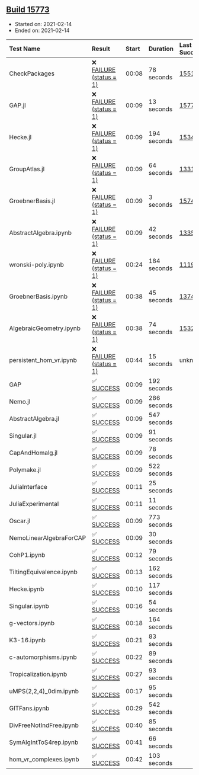 ## [Build 15773](https://oscarci.mathematik.uni-kl.de/job/oscar/15773/)

* Started on: 2021-02-14
* Ended on: 2021-02-14

| Test Name    | Result | Start | Duration | Last Success | First Failure |
|:-------------|:-------|:------|:---------|:-------------|:--------------|
| CheckPackages | ❌ [FAILURE (status = 1)](https://oscarci.mathematik.uni-kl.de/job/oscar/15773/artifact/logs/build-15773/CheckPackages.log) | 00:08 | 78 seconds | [15514](https://oscarci.mathematik.uni-kl.de/job/oscar/15514/) | [15515](https://oscarci.mathematik.uni-kl.de/job/oscar/15515/) |
| GAP.jl | ❌ [FAILURE (status = 1)](https://oscarci.mathematik.uni-kl.de/job/oscar/15773/artifact/logs/build-15773/GAP.jl.log) | 00:09 | 13 seconds | [15772](https://oscarci.mathematik.uni-kl.de/job/oscar/15772/) | [15773](https://oscarci.mathematik.uni-kl.de/job/oscar/15773/) |
| Hecke.jl | ❌ [FAILURE (status = 1)](https://oscarci.mathematik.uni-kl.de/job/oscar/15773/artifact/logs/build-15773/Hecke.jl.log) | 00:09 | 194 seconds | [15344](https://oscarci.mathematik.uni-kl.de/job/oscar/15344/) | [15348](https://oscarci.mathematik.uni-kl.de/job/oscar/15348/) |
| GroupAtlas.jl | ❌ [FAILURE (status = 1)](https://oscarci.mathematik.uni-kl.de/job/oscar/15773/artifact/logs/build-15773/GroupAtlas.jl.log) | 00:09 | 64 seconds | [13311](https://oscarci.mathematik.uni-kl.de/job/oscar/13311/) | [13312](https://oscarci.mathematik.uni-kl.de/job/oscar/13312/) |
| GroebnerBasis.jl | ❌ [FAILURE (status = 1)](https://oscarci.mathematik.uni-kl.de/job/oscar/15773/artifact/logs/build-15773/GroebnerBasis.jl.log) | 00:09 | 3 seconds | [15745](https://oscarci.mathematik.uni-kl.de/job/oscar/15745/) | [15746](https://oscarci.mathematik.uni-kl.de/job/oscar/15746/) |
| AbstractAlgebra.ipynb | ❌ [FAILURE (status = 1)](https://oscarci.mathematik.uni-kl.de/job/oscar/15773/artifact/logs/build-15773/AbstractAlgebra.ipynb.log) | 00:09 | 42 seconds | [13355](https://oscarci.mathematik.uni-kl.de/job/oscar/13355/) | [13356](https://oscarci.mathematik.uni-kl.de/job/oscar/13356/) |
| wronski-poly.ipynb | ❌ [FAILURE (status = 1)](https://oscarci.mathematik.uni-kl.de/job/oscar/15773/artifact/logs/build-15773/wronski-poly.ipynb.log) | 00:24 | 184 seconds | [11192](https://oscarci.mathematik.uni-kl.de/job/oscar/11192/) | [11193](https://oscarci.mathematik.uni-kl.de/job/oscar/11193/) |
| GroebnerBasis.ipynb | ❌ [FAILURE (status = 1)](https://oscarci.mathematik.uni-kl.de/job/oscar/15773/artifact/logs/build-15773/GroebnerBasis.ipynb.log) | 00:38 | 45 seconds | [13748](https://oscarci.mathematik.uni-kl.de/job/oscar/13748/) | [13749](https://oscarci.mathematik.uni-kl.de/job/oscar/13749/) |
| AlgebraicGeometry.ipynb | ❌ [FAILURE (status = 1)](https://oscarci.mathematik.uni-kl.de/job/oscar/15773/artifact/logs/build-15773/AlgebraicGeometry.ipynb.log) | 00:38 | 74 seconds | [15322](https://oscarci.mathematik.uni-kl.de/job/oscar/15322/) | [15323](https://oscarci.mathematik.uni-kl.de/job/oscar/15323/) |
| persistent_hom_vr.ipynb | ❌ [FAILURE (status = 1)](https://oscarci.mathematik.uni-kl.de/job/oscar/15773/artifact/logs/build-15773/persistent_hom_vr.ipynb.log) | 00:44 | 15 seconds | unknown | unknown |
| GAP | ✅ [SUCCESS](https://oscarci.mathematik.uni-kl.de/job/oscar/15773/artifact/logs/build-15773/GAP.log) | 00:09 | 192 seconds |  |  |
| Nemo.jl | ✅ [SUCCESS](https://oscarci.mathematik.uni-kl.de/job/oscar/15773/artifact/logs/build-15773/Nemo.jl.log) | 00:09 | 286 seconds |  |  |
| AbstractAlgebra.jl | ✅ [SUCCESS](https://oscarci.mathematik.uni-kl.de/job/oscar/15773/artifact/logs/build-15773/AbstractAlgebra.jl.log) | 00:09 | 547 seconds |  |  |
| Singular.jl | ✅ [SUCCESS](https://oscarci.mathematik.uni-kl.de/job/oscar/15773/artifact/logs/build-15773/Singular.jl.log) | 00:09 | 91 seconds |  |  |
| CapAndHomalg.jl | ✅ [SUCCESS](https://oscarci.mathematik.uni-kl.de/job/oscar/15773/artifact/logs/build-15773/CapAndHomalg.jl.log) | 00:09 | 78 seconds |  |  |
| Polymake.jl | ✅ [SUCCESS](https://oscarci.mathematik.uni-kl.de/job/oscar/15773/artifact/logs/build-15773/Polymake.jl.log) | 00:09 | 522 seconds |  |  |
| JuliaInterface | ✅ [SUCCESS](https://oscarci.mathematik.uni-kl.de/job/oscar/15773/artifact/logs/build-15773/JuliaInterface.log) | 00:11 | 25 seconds |  |  |
| JuliaExperimental | ✅ [SUCCESS](https://oscarci.mathematik.uni-kl.de/job/oscar/15773/artifact/logs/build-15773/JuliaExperimental.log) | 00:11 | 11 seconds |  |  |
| Oscar.jl | ✅ [SUCCESS](https://oscarci.mathematik.uni-kl.de/job/oscar/15773/artifact/logs/build-15773/Oscar.jl.log) | 00:09 | 773 seconds |  |  |
| NemoLinearAlgebraForCAP | ✅ [SUCCESS](https://oscarci.mathematik.uni-kl.de/job/oscar/15773/artifact/logs/build-15773/NemoLinearAlgebraForCAP.log) | 00:09 | 30 seconds |  |  |
| CohP1.ipynb | ✅ [SUCCESS](https://oscarci.mathematik.uni-kl.de/job/oscar/15773/artifact/logs/build-15773/CohP1.ipynb.log) | 00:12 | 79 seconds |  |  |
| TiltingEquivalence.ipynb | ✅ [SUCCESS](https://oscarci.mathematik.uni-kl.de/job/oscar/15773/artifact/logs/build-15773/TiltingEquivalence.ipynb.log) | 00:13 | 162 seconds |  |  |
| Hecke.ipynb | ✅ [SUCCESS](https://oscarci.mathematik.uni-kl.de/job/oscar/15773/artifact/logs/build-15773/Hecke.ipynb.log) | 00:10 | 117 seconds |  |  |
| Singular.ipynb | ✅ [SUCCESS](https://oscarci.mathematik.uni-kl.de/job/oscar/15773/artifact/logs/build-15773/Singular.ipynb.log) | 00:16 | 54 seconds |  |  |
| g-vectors.ipynb | ✅ [SUCCESS](https://oscarci.mathematik.uni-kl.de/job/oscar/15773/artifact/logs/build-15773/g-vectors.ipynb.log) | 00:18 | 164 seconds |  |  |
| K3-16.ipynb | ✅ [SUCCESS](https://oscarci.mathematik.uni-kl.de/job/oscar/15773/artifact/logs/build-15773/K3-16.ipynb.log) | 00:21 | 83 seconds |  |  |
| c-automorphisms.ipynb | ✅ [SUCCESS](https://oscarci.mathematik.uni-kl.de/job/oscar/15773/artifact/logs/build-15773/c-automorphisms.ipynb.log) | 00:22 | 89 seconds |  |  |
| Tropicalization.ipynb | ✅ [SUCCESS](https://oscarci.mathematik.uni-kl.de/job/oscar/15773/artifact/logs/build-15773/Tropicalization.ipynb.log) | 00:27 | 93 seconds |  |  |
| uMPS(2,2,4)_0dim.ipynb | ✅ [SUCCESS](https://oscarci.mathematik.uni-kl.de/job/oscar/15773/artifact/logs/build-15773/uMPS-2-2-4-_0dim.ipynb.log) | 00:17 | 95 seconds |  |  |
| GITFans.ipynb | ✅ [SUCCESS](https://oscarci.mathematik.uni-kl.de/job/oscar/15773/artifact/logs/build-15773/GITFans.ipynb.log) | 00:29 | 542 seconds |  |  |
| DivFreeNotIndFree.ipynb | ✅ [SUCCESS](https://oscarci.mathematik.uni-kl.de/job/oscar/15773/artifact/logs/build-15773/DivFreeNotIndFree.ipynb.log) | 00:40 | 85 seconds |  |  |
| SymAlgIntToS4rep.ipynb | ✅ [SUCCESS](https://oscarci.mathematik.uni-kl.de/job/oscar/15773/artifact/logs/build-15773/SymAlgIntToS4rep.ipynb.log) | 00:41 | 66 seconds |  |  |
| hom_vr_complexes.ipynb | ✅ [SUCCESS](https://oscarci.mathematik.uni-kl.de/job/oscar/15773/artifact/logs/build-15773/hom_vr_complexes.ipynb.log) | 00:42 | 103 seconds |  |  |
